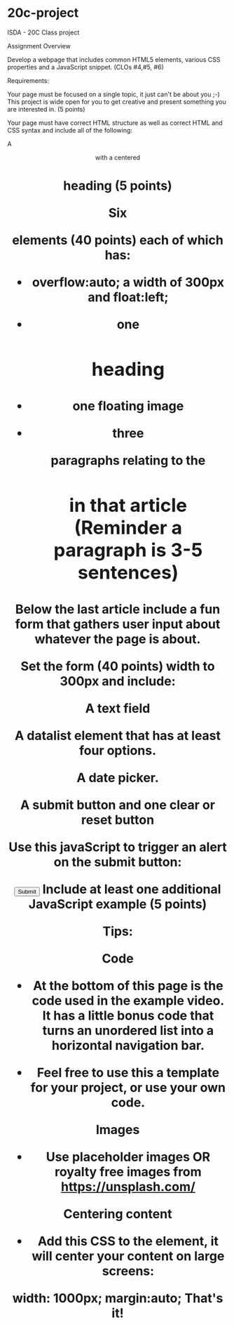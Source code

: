 # 20c-project
ISDA - 20C Class project

Assignment Overview

Develop a webpage that includes common HTML5 elements, various CSS properties and a JavaScript snippet. (CLOs #4,#5, #6)

Requirements:

Your page must be focused on a single topic, it just can't be about you ;-) This project is wide open for you to get creative and present something you are interested in. (5 points)

Your page must have correct HTML structure as well as correct HTML and CSS syntax and include all of the following:

A <header> with a centered <h1> heading (5 points)

Six <article> elements (40 points) each of which has:

 - overflow:auto; a width of 300px and float:left; 

 - one <h2> heading

 - one floating image

 - three <p> paragraphs relating to the <h2> in that article (Reminder a paragraph is 3-5 sentences)

Below the last article include a fun form that gathers user input about whatever the page is about.

Set the form (40 points) width to 300px and include:

A text field

A datalist element that has at least four options.

A date picker.

A submit button and one clear or reset button

Use this javaScript to trigger an alert on the submit button:

<input type="submit" onclick="alert('Thank you!');" value="Submit">
Include at least one additional JavaScript example (5 points)

Tips:

Code

 - At the bottom of this page is the code used in the example video.  It has a little bonus code that turns an unordered list into a horizontal navigation bar.

 - Feel free to use this a template for your project, or use your own code.

Images

 - Use placeholder images OR royalty free images from https://unsplash.com/

Centering content

 - Add this CSS to the <body> element, it will center your content on large screens:

width: 1000px; margin:auto;
That's it!
